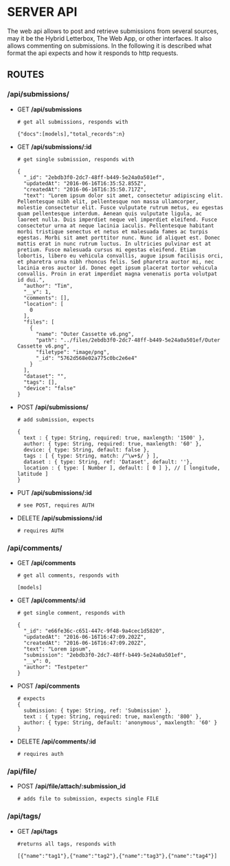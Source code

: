 # SERVER API

The web api allows to post and retrieve submissions from several sources, may it be the Hybrid Letterbox, The Web App, or other interfaces. It also allows commenting on submissions. In the following it is described what format the api expects and how it responds to http requests.

## ROUTES

### /api/submissions/

* GET **/api/submissions**

  ```
  # get all submissions, responds with

  {"docs":[models],"total_records":n}
  ```


* GET **/api/submissions/:id**

  ```
  # get single submission, responds with

  {
    "_id": "2ebdb3f0-2dc7-48ff-b449-5e24a0a501ef",
    "updatedAt": "2016-06-16T16:35:52.855Z",
    "createdAt": "2016-06-16T16:35:50.717Z",
    "text": "Lorem ipsum dolor sit amet, consectetur adipiscing elit. Pellentesque nibh elit, pellentesque non massa ullamcorper, molestie consectetur elit. Fusce vulputate rutrum metus, eu egestas quam pellentesque interdum. Aenean quis vulputate ligula, ac laoreet nulla. Duis imperdiet neque vel imperdiet eleifend. Fusce consectetur urna at neque lacinia iaculis. Pellentesque habitant morbi tristique senectus et netus et malesuada fames ac turpis egestas. Morbi sit amet porttitor nunc. Nunc id aliquet est. Donec mattis erat in nunc rutrum luctus. In ultricies pulvinar est at pretium. Fusce malesuada cursus mi egestas eleifend. Etiam lobortis, libero eu vehicula convallis, augue ipsum facilisis orci, et pharetra urna nibh rhoncus felis. Sed pharetra auctor mi, nec lacinia eros auctor id. Donec eget ipsum placerat tortor vehicula convallis. Proin in erat imperdiet magna venenatis porta volutpat id dui.",
    "author": "Tim",
    "__v": 1,
    "comments": [],
    "location": [
      0
    ],
    "files": [
      {
        "name": "Outer Cassette v6.png",
        "path": "../files/2ebdb3f0-2dc7-48ff-b449-5e24a0a501ef/Outer Cassette v6.png",
        "filetype": "image/png",
        "_id": "5762d568e02a775c0bc2e6e4"
      }
    ],
    "dataset": "",
    "tags": [],
    "device": "false"
  }
  ```


* POST **/api/submissions/**

  ```
  # add submission, expects

  {
    text : { type: String, required: true, maxlength: '1500' },
    author: { type: String, required: true, maxlength: '60' },
    device: { type: String, default: false },
    tags : [ { type: String, match: /^\w+$/ } ],
    dataset : { type: String, ref: 'Dataset', default: ''},
    location : { type: [ Number ], default: [ 0 ] }, // [ longitude, latitude ]
  }
  ```


* PUT **/api/submissions/:id**

  ```
  # see POST, requires AUTH
  ```

* DELETE **/api/submissions/:id**

  ```
  # requires AUTH
  ```



### /api/comments/

* GET **/api/comments**

  ```
  # get all comments, responds with

  [models]
  ```


* GET **/api/comments/:id**

  ```
  # get single comment, responds with

  {
    "_id": "e66fe36c-c651-447c-9f48-9a4cec1d5820",
    "updatedAt": "2016-06-16T16:47:09.202Z",
    "createdAt": "2016-06-16T16:47:09.202Z",
    "text": "Lorem ipsum",
    "submission": "2ebdb3f0-2dc7-48ff-b449-5e24a0a501ef",
    "__v": 0,
    "author": "Testpeter"
  }
  ```


* POST **/api/comments**

  ```
  # expects
  {
    submission: { type: String, ref: 'Submission' }, 
    text : { type: String, required: true, maxlength: '800' },
    author: { type: String, default: 'anonymous', maxlength: '60' }
  }
  ```


* DELETE **/api/comments/:id**

  ```
  # requires auth
  ```



### /api/file/

* POST **/api/file/attach/:submission_id**

  ```
  # adds file to submission, expects single FILE
  ```

### /api/tags/

* GET **/api/tags**

  ```
  #returns all tags, responds with

  [{"name":"tag1"},{"name":"tag2"},{"name":"tag3"},{"name":"tag4"}]
  ```